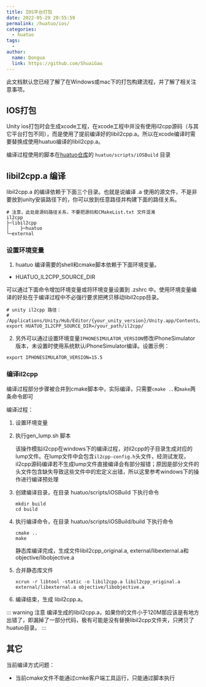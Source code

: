 ```yaml
---
title: IOS平台打包
date: 2022-05-29 20:55:59
permalink: /huatuo/ios/
categories:
  - huatuo
tags:
  - 
author: 
  name: Dongua
  link: https://github.com/ShuaiGao
---
```


此文档默认您已经了解了在Windows或mac下的打包构建流程，并了解了相关注意事项。

## IOS打包

Unity ios打包时会生成xcode工程，在xcode工程中并没有使用il2cpp源码（与其它平台打包不同），而是使用了提前编译好的libil2cpp.a。所以在xcode编译时需要替换成使用huatuo编译的libil2cpp.a。

编译过程使用的脚本在[huatuo仓库](https://github.com/focus-creative-games/huatuo/tree/main/scripts/iOSBuild)的 `huatuo/scripts/iOSBuild` 目录

## libil2cpp.a 编译

libil2cpp.a 的编译依赖于下面三个目录。也就是说编译 .a 使用的源文件，不是非要放到unity安装路径下的，你可以放到任意路径并构建下面的路径关系。

```
# 注意，此处是源码路径关系，不要把源码和CMakeList.txt 文件混淆
il2cpp
├─libil2cpp
│    ├─huatuo      
└─external
```

### 设置环境变量

1. huatuo 编译需要的shell和cmake脚本依赖于下面环境变量。

* HUATUO_IL2CPP_SOURCE_DIR

可以通过下面命令增加环境变量或将环境变量设置到 .zshrc 中。使用环境变量编译的好处在于编译过程中不必强行要求把拷贝移动libil2cpp目录。

```shell
# unity il2cpp 路径： 
#       /Applications/Unity/Hub/Editor/{your_unity_version}/Unity.app/Contents/il2cpp/
export HUATUO_IL2CPP_SOURCE_DIR=/your_path/il2cpp/
```

2. 另外可以通过设置环境变量`IPHONESIMULATOR_VERSION`修改iPhoneSimulator版本，未设置时使用系统默认iPhoneSimulator编译。设置示例：

```shell
export IPHONESIMULATOR_VERSION=15.5
```

### 编译il2cpp

编译过程部分步骤被合并到cmake脚本中，实际编译，只需要`cmake ..`和`make`两条命令即可

编译过程：

1. 设置环境变量
	
2. 执行gen_lump.sh 脚本<Badge text="此步骤被合并到 cmake 中，在编译完成自动执行，无需手动执行" type="error"/> 
  
    该操作模拟il2cpp在windows下的编译过程，对il2cpp的子目录生成对应的lump文件。在lump文件中会包含`il2cpp-config.h`头文件，经测试发现，il2cpp源码编译若不生成lump文件直接编译会有部分报错；原因是部分文件的头文件包含缺失导致这些文件中的宏定义出错，所以这里参考windows下的操作进行编译预处理
	
3. 创建编译目录，在目录 huatuo/scripts/iOSBuild 下执行命令
	```shell
	mkdir build
	cd build
	```

4. 执行编译命令，在目录 huatuo/scripts/iOSBuild/build 下执行命令

   ```shell
   cmake ..
   make
   ```
   静态库编译完成，生成文件libil2cpp_original.a, external/libexternal.a和objective/libobjective.a

5. 合并静态库文件 <Badge text="此步骤被合并到 cmake 中，在编译完成自动执行，无需手动执行" type="error"/>
	```shell
	xcrun -r libtool -static -o libil2cpp.a libil2cpp_original.a external/libexternal.a objective/libobjective.a
	```
	
6. 编译结束，生成 libil2cpp.a。

::: warning 注意
编译生成的libil2cpp.a，如果你的文件小于120M那应该是有地方出错了，即漏掉了一部分代码，极有可能是没有替换libil2cpp文件夹，只拷贝了huatuo目录。
:::

## 其它

当前编译方式问题：

- 当前cmake文件不能通过cmke客户端工具运行，只能通过脚本执行
